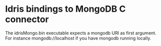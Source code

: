 Idris bindings to MongoDB C connector
=====================================

The idrisMongo.bin executable expects a mongodb URI as first argument. For instance mongodb://localhost if you have mongodb running locally.
